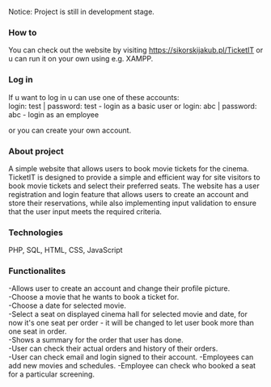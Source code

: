 Notice: Project is still in development stage.
### How to
  
You can check out the website by visiting https://sikorskijakub.pl/TicketIT or u can run it on your own using e.g. XAMPP.  

### Log in

If u want to log in u can use one of these accounts:  
login: test | password: test - login as a basic user
or
login: abc | password: abc - login as an employee

or you can create your own account.

### About project

A simple website that allows users to book movie tickets for the cinema.
TicketIT is designed to provide a simple and efficient way for site visitors to book movie tickets and select their preferred seats.
The website has a user registration and login feature that allows users to create an account and store their reservations,
while also implementing input validation to ensure that the user input meets the required criteria.

### Technologies

PHP, SQL, HTML, CSS, JavaScript

### Functionalites

-Allows user to create an account and change their profile picture.  
-Choose a movie that he wants to book a ticket for.  
-Choose a date for selected movie.  
-Select a seat on displayed cinema hall for selected movie and date, for now it's one seat per order - it will be changed to let user book more than one seat in order.  
-Shows a summary for the order that user has done.  
-User can check their actual orders and history of their orders.  
-User can check email and login signed to their account.
-Employees can add new movies and schedules.
-Employee can check who booked a seat for a particular screening.
